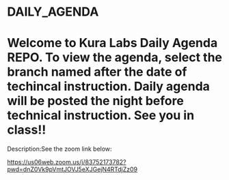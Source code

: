 # DAILY_AGENDA

# Welcome to Kura Labs Daily Agenda REPO. To view the agenda, select the branch named after the date of techincal instruction. Daily agenda will be posted the night before technical instruction. See you in class!!

Description:See the zoom link below:

https://us06web.zoom.us/j/83752173782?pwd=dnZ0Vk9pVmtJOVJ5eXJGejN4RTdjZz09
